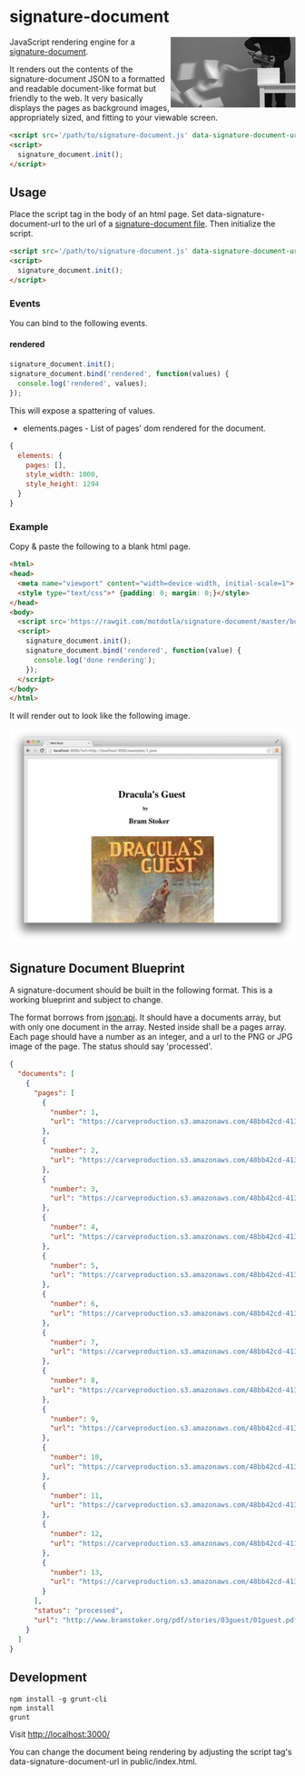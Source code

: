 # signature-document

<img src="https://raw.githubusercontent.com/motdotla/signature-document/master/signature-document.gif" alt="signature-document" align="right" width="220" />

JavaScript rendering engine for a [signature-document](https://github.com/motdotla/signature-document#signature-document-blueprint).

It renders out the contents of the signature-document JSON to a formatted and readable document-like format but friendly to the web. It very basically displays the pages as background images, appropriately sized, and fitting to your viewable screen.

```html
<script src='/path/to/signature-document.js' data-signature-document-url="http://example.com/path/to/signature/document.json"></script>
<script>
  signature_document.init();
</script>
```


## Usage

Place the script tag in the body of an html page. Set data-signature-document-url to the url of a [signature-document file](https://github.com/motdotla/signature-document#signature-document-blueprint). Then initialize the script.

```html
<script src='/path/to/signature-document.js' data-signature-document-url="http://example.com/path/to/signature/document.json"></script>
<script>
  signature_document.init();
</script>
```

### Events

You can bind to the following events.

#### rendered

```javascript
signature_document.init();
signature_document.bind('rendered', function(values) {
  console.log('rendered', values);
});
```

This will expose a spattering of values.

* elements.pages - List of pages' dom rendered for the document.

```javascript
{
  elements: {
    pages: [],
    style_width: 1000,
    style_height: 1294
  }
}
```

### Example

Copy & paste the following to a blank html page.

```html
<html>
<head>
  <meta name="viewport" content="width=device-width, initial-scale=1">
  <style type="text/css">* {padding: 0; margin: 0;}</style>
</head>
<body>
  <script src='https://rawgit.com/motdotla/signature-document/master/build/signature-document.min.js' data-signature-document-url="http://signature-api.herokuapp.com/api/v0/documents/8abddacd-2bb0-498c-b4f6-e3259d7edb35.json"></script>
  <script>
    signature_document.init();
    signature_document.bind('rendered', function(value) {
      console.log('done rendering');
    });
  </script>
</body>
</html>
```

It will render out to look like the following image.

<img src="https://raw.githubusercontent.com/motdotla/signature-document/master/signature-document.png" alt="signature-document" />

## Signature Document Blueprint

A signature-document should be built in the following format. This is a working blueprint and subject to change.

The format borrows from [json:api](http://jsonapi.org/). It should have a documents array, but with only one document in the array. Nested inside shall be a pages array. Each page should have a number as an integer, and a url to the PNG or JPG image of the page. The status should say 'processed'. 

```json
{
  "documents": [
    {
      "pages": [
        {
          "number": 1,
          "url": "https://carveproduction.s3.amazonaws.com/48bb42cd-413b-4859-7173-a2e90b41f9fb/1.png"
        },
        {
          "number": 2,
          "url": "https://carveproduction.s3.amazonaws.com/48bb42cd-413b-4859-7173-a2e90b41f9fb/2.png"
        },
        {
          "number": 3,
          "url": "https://carveproduction.s3.amazonaws.com/48bb42cd-413b-4859-7173-a2e90b41f9fb/3.png"
        },
        {
          "number": 4,
          "url": "https://carveproduction.s3.amazonaws.com/48bb42cd-413b-4859-7173-a2e90b41f9fb/4.png"
        },
        {
          "number": 5,
          "url": "https://carveproduction.s3.amazonaws.com/48bb42cd-413b-4859-7173-a2e90b41f9fb/5.png"
        },
        {
          "number": 6,
          "url": "https://carveproduction.s3.amazonaws.com/48bb42cd-413b-4859-7173-a2e90b41f9fb/6.png"
        },
        {
          "number": 7,
          "url": "https://carveproduction.s3.amazonaws.com/48bb42cd-413b-4859-7173-a2e90b41f9fb/7.png"
        },
        {
          "number": 8,
          "url": "https://carveproduction.s3.amazonaws.com/48bb42cd-413b-4859-7173-a2e90b41f9fb/8.png"
        },
        {
          "number": 9,
          "url": "https://carveproduction.s3.amazonaws.com/48bb42cd-413b-4859-7173-a2e90b41f9fb/9.png"
        },
        {
          "number": 10,
          "url": "https://carveproduction.s3.amazonaws.com/48bb42cd-413b-4859-7173-a2e90b41f9fb/10.png"
        },
        {
          "number": 11,
          "url": "https://carveproduction.s3.amazonaws.com/48bb42cd-413b-4859-7173-a2e90b41f9fb/11.png"
        },
        {
          "number": 12,
          "url": "https://carveproduction.s3.amazonaws.com/48bb42cd-413b-4859-7173-a2e90b41f9fb/12.png"
        },
        {
          "number": 13,
          "url": "https://carveproduction.s3.amazonaws.com/48bb42cd-413b-4859-7173-a2e90b41f9fb/13.png"
        }
      ],
      "status": "processed",
      "url": "http://www.bramstoker.org/pdf/stories/03guest/01guest.pdf",
    }
  ]
}
```

## Development

```
npm install -g grunt-cli
npm install
grunt
```

Visit <http://localhost:3000/>

You can change the document being rendering by adjusting the script tag's data-signature-document-url in public/index.html.
